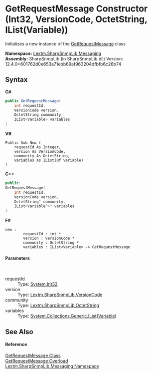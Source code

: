 # GetRequestMessage Constructor (Int32, VersionCode, OctetString, IList(Variable))
 

Initializes a new instance of the <a href="T_Lextm_SharpSnmpLib_Messaging_GetRequestMessage">GetRequestMessage</a> class

**Namespace:**&nbsp;<a href="N_Lextm_SharpSnmpLib_Messaging">Lextm.SharpSnmpLib.Messaging</a><br />**Assembly:**&nbsp;SharpSnmpLib (in SharpSnmpLib.dll) Version: 12.4.0+601762d0e653a71ebb69af963204dfbfb6c26b74

## Syntax

**C#**<br />
``` C#
public GetRequestMessage(
	int requestId,
	VersionCode version,
	OctetString community,
	IList<Variable> variables
)
```

**VB**<br />
``` VB
Public Sub New ( 
	requestId As Integer,
	version As VersionCode,
	community As OctetString,
	variables As IList(Of Variable)
)
```

**C++**<br />
``` C++
public:
GetRequestMessage(
	int requestId, 
	VersionCode version, 
	OctetString^ community, 
	IList<Variable^>^ variables
)
```

**F#**<br />
``` F#
new : 
        requestId : int * 
        version : VersionCode * 
        community : OctetString * 
        variables : IList<Variable> -> GetRequestMessage
```


#### Parameters
&nbsp;<dl><dt>requestId</dt><dd>Type: <a href="https://docs.microsoft.com/dotnet/api/system.int32" target="_blank" rel="noopener noreferrer">System.Int32</a><br /></dd><dt>version</dt><dd>Type: <a href="T_Lextm_SharpSnmpLib_VersionCode">Lextm.SharpSnmpLib.VersionCode</a><br /></dd><dt>community</dt><dd>Type: <a href="T_Lextm_SharpSnmpLib_OctetString">Lextm.SharpSnmpLib.OctetString</a><br /></dd><dt>variables</dt><dd>Type: <a href="https://docs.microsoft.com/dotnet/api/system.collections.generic.ilist-1" target="_blank" rel="noopener noreferrer">System.Collections.Generic.IList</a>(<a href="T_Lextm_SharpSnmpLib_Variable">Variable</a>)<br /></dd></dl>

## See Also


#### Reference
<a href="T_Lextm_SharpSnmpLib_Messaging_GetRequestMessage">GetRequestMessage Class</a><br /><a href="Overload_Lextm_SharpSnmpLib_Messaging_GetRequestMessage__ctor">GetRequestMessage Overload</a><br /><a href="N_Lextm_SharpSnmpLib_Messaging">Lextm.SharpSnmpLib.Messaging Namespace</a><br />